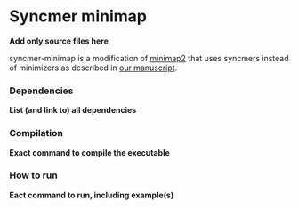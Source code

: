 # Syncmer minimap

**Add only source files here**

syncmer-minimap is a modification of [minimap2](https://github.com/lh3/minimap2) that uses syncmers instead of minimizers as described in [our manuscript](https://www.biorxiv.org/content/10.1101/2022.01.10.475696v1.full.pdf).

### Dependencies
**List (and link to) all dependencies**

### Compilation
**Exact command to compile the executable**

### How to run
**Eact command to run, including example(s)**
